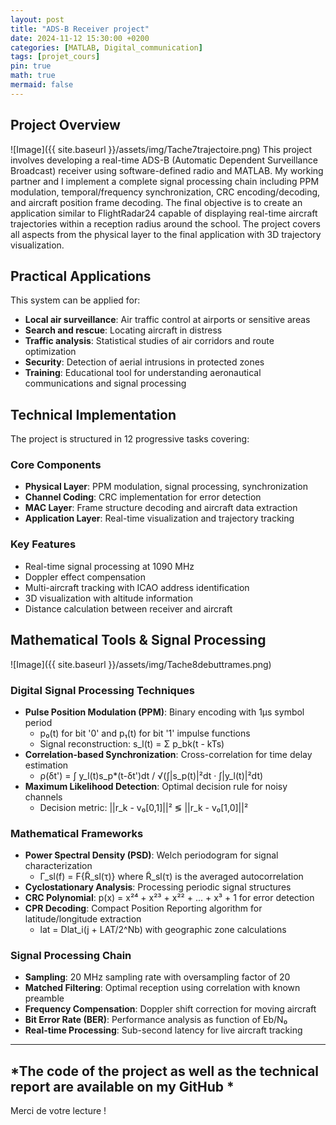 ```yaml
---
layout: post
title: "ADS-B Receiver project"
date: 2024-11-12 15:30:00 +0200
categories: [MATLAB, Digital_communication]
tags: [projet_cours]
pin: true
math: true
mermaid: false
---
```


## Project Overview
![Image]({{ site.baseurl }}/assets/img/Tache7trajectoire.png)
This project involves developing a real-time ADS-B (Automatic Dependent Surveillance Broadcast) receiver using software-defined radio and MATLAB. My working partner and I implement a complete signal processing chain including PPM modulation, temporal/frequency synchronization, CRC encoding/decoding, and aircraft position frame decoding. The final objective is to create an application similar to FlightRadar24 capable of displaying real-time aircraft trajectories within a reception radius around the school. The project covers all aspects from the physical layer to the final application with 3D trajectory visualization.

## Practical Applications

This system can be applied for:

* **Local air surveillance**: Air traffic control at airports or sensitive areas
* **Search and rescue**: Locating aircraft in distress
* **Traffic analysis**: Statistical studies of air corridors and route optimization
* **Security**: Detection of aerial intrusions in protected zones
* **Training**: Educational tool for understanding aeronautical communications and signal processing

## Technical Implementation

The project is structured in 12 progressive tasks covering:

### Core Components
* **Physical Layer**: PPM modulation, signal processing, synchronization
* **Channel Coding**: CRC implementation for error detection
* **MAC Layer**: Frame structure decoding and aircraft data extraction
* **Application Layer**: Real-time visualization and trajectory tracking

### Key Features
* Real-time signal processing at 1090 MHz
* Doppler effect compensation
* Multi-aircraft tracking with ICAO address identification
* 3D visualization with altitude information
* Distance calculation between receiver and aircraft

## Mathematical Tools & Signal Processing
![Image]({{ site.baseurl }}/assets/img/Tache8debuttrames.png)
### Digital Signal Processing Techniques
* **Pulse Position Modulation (PPM)**: Binary encoding with 1μs symbol period
  - p₀(t) for bit '0' and p₁(t) for bit '1' impulse functions
  - Signal reconstruction: s_l(t) = Σ p_bk(t - kTs)
* **Correlation-based Synchronization**: Cross-correlation for time delay estimation
  - ρ(δt') = ∫ y_l(t)s_p*(t-δt')dt / √(∫|s_p(t)|²dt · ∫|y_l(t)|²dt)
* **Maximum Likelihood Detection**: Optimal decision rule for noisy channels
  - Decision metric: ||r_k - v₀[0,1]||² ≶ ||r_k - v₀[1,0]||²

### Mathematical Frameworks
* **Power Spectral Density (PSD)**: Welch periodogram for signal characterization
  - Γ_sl(f) = F{R̃_sl(τ)} where R̃_sl(τ) is the averaged autocorrelation
* **Cyclostationary Analysis**: Processing periodic signal structures
* **CRC Polynomial**: p(x) = x²⁴ + x²³ + x²² + ... + x³ + 1 for error detection
* **CPR Decoding**: Compact Position Reporting algorithm for latitude/longitude extraction
  - lat = Dlat_i(j + LAT/2^Nb) with geographic zone calculations

### Signal Processing Chain
* **Sampling**: 20 MHz sampling rate with oversampling factor of 20
* **Matched Filtering**: Optimal reception using correlation with known preamble
* **Frequency Compensation**: Doppler shift correction for moving aircraft
* **Bit Error Rate (BER)**: Performance analysis as function of Eb/N₀
* **Real-time Processing**: Sub-second latency for live aircraft tracking
---
*The code of the project as well as the technical report are available on my GitHub *
---

Merci de votre lecture !
